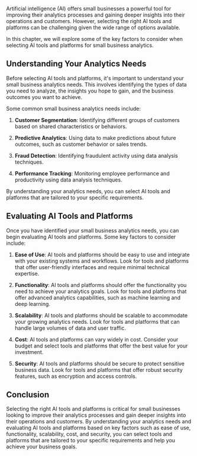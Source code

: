 

Artificial intelligence (AI) offers small businesses a powerful tool for improving their analytics processes and gaining deeper insights into their operations and customers. However, selecting the right AI tools and platforms can be challenging given the wide range of options available.

In this chapter, we will explore some of the key factors to consider when selecting AI tools and platforms for small business analytics.

Understanding Your Analytics Needs
----------------------------------

Before selecting AI tools and platforms, it's important to understand your small business analytics needs. This involves identifying the types of data you need to analyze, the insights you hope to gain, and the business outcomes you want to achieve.

Some common small business analytics needs include:

1. **Customer Segmentation**: Identifying different groups of customers based on shared characteristics or behaviors.

2. **Predictive Analytics**: Using data to make predictions about future outcomes, such as customer behavior or sales trends.

3. **Fraud Detection**: Identifying fraudulent activity using data analysis techniques.

4. **Performance Tracking**: Monitoring employee performance and productivity using data analysis techniques.

By understanding your analytics needs, you can select AI tools and platforms that are tailored to your specific requirements.

Evaluating AI Tools and Platforms
---------------------------------

Once you have identified your small business analytics needs, you can begin evaluating AI tools and platforms. Some key factors to consider include:

1. **Ease of Use**: AI tools and platforms should be easy to use and integrate with your existing systems and workflows. Look for tools and platforms that offer user-friendly interfaces and require minimal technical expertise.

2. **Functionality**: AI tools and platforms should offer the functionality you need to achieve your analytics goals. Look for tools and platforms that offer advanced analytics capabilities, such as machine learning and deep learning.

3. **Scalability**: AI tools and platforms should be scalable to accommodate your growing analytics needs. Look for tools and platforms that can handle large volumes of data and user traffic.

4. **Cost**: AI tools and platforms can vary widely in cost. Consider your budget and select tools and platforms that offer the best value for your investment.

5. **Security**: AI tools and platforms should be secure to protect sensitive business data. Look for tools and platforms that offer robust security features, such as encryption and access controls.

Conclusion
----------

Selecting the right AI tools and platforms is critical for small businesses looking to improve their analytics processes and gain deeper insights into their operations and customers. By understanding your analytics needs and evaluating AI tools and platforms based on key factors such as ease of use, functionality, scalability, cost, and security, you can select tools and platforms that are tailored to your specific requirements and help you achieve your business goals.
